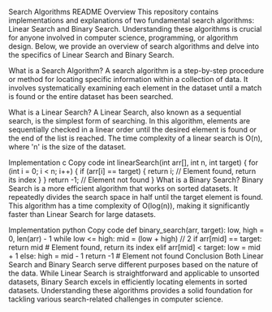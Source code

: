 Search Algorithms README
Overview
This repository contains implementations and explanations of two fundamental search algorithms: Linear Search and Binary Search. Understanding these algorithms is crucial for anyone involved in computer science, programming, or algorithm design. Below, we provide an overview of search algorithms and delve into the specifics of Linear Search and Binary Search.

What is a Search Algorithm?
A search algorithm is a step-by-step procedure or method for locating specific information within a collection of data. It involves systematically examining each element in the dataset until a match is found or the entire dataset has been searched.

What is a Linear Search?
A Linear Search, also known as a sequential search, is the simplest form of searching. In this algorithm, elements are sequentially checked in a linear order until the desired element is found or the end of the list is reached. The time complexity of a linear search is O(n), where 'n' is the size of the dataset.

Implementation
c
Copy code
int linearSearch(int arr[], int n, int target) {
    for (int i = 0; i < n; i++) {
        if (arr[i] == target) {
            return i;  // Element found, return its index
        }
    }
    return -1;  // Element not found
}
What is a Binary Search?
Binary Search is a more efficient algorithm that works on sorted datasets. It repeatedly divides the search space in half until the target element is found. This algorithm has a time complexity of O(log(n)), making it significantly faster than Linear Search for large datasets.

Implementation
python
Copy code
def binary_search(arr, target):
    low, high = 0, len(arr) - 1
    while low <= high:
        mid = (low + high) // 2
        if arr[mid] == target:
            return mid  # Element found, return its index
        elif arr[mid] < target:
            low = mid + 1
        else:
            high = mid - 1
    return -1  # Element not found
Conclusion
Both Linear Search and Binary Search serve different purposes based on the nature of the data. While Linear Search is straightforward and applicable to unsorted datasets, Binary Search excels in efficiently locating elements in sorted datasets. Understanding these algorithms provides a solid foundation for tackling various search-related challenges in computer science.
